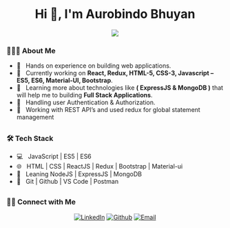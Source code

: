 <h1 align="center">Hi 👋, I'm Aurobindo Bhuyan</h1>

<!-- Typing SVG by DenverCoder1 - https://github.com/DenverCoder1/readme-typing-svg -->
<p align="center">
<!--   <a href="https://github.com/DenverCoder1/readme-typing-svg"> -->
    <img src="https://readme-typing-svg.herokuapp.com?color=E22FE4&width=380&height=45&lines=Nice+To+Meet+You+...&center=true"></a>

</p>

### 👨🏻‍💻 About Me
- 🌱 &nbsp; Hands on experience on building web applications. 
- 🔭 &nbsp; Currently working on **React, Redux, HTML-5, CSS-3, Javascript – ES5, ES6, Material-UI, Bootstrap**.
- 🌱 &nbsp; Learning more about technologies like **( ExpressJS & MongoDB )** that will help me to building **Full Stack Applications**.
- 🤔 &nbsp; Handling user Authentication  & Authorization. 
- 🌱 &nbsp; Working with REST API’s and used redux for global statement management 

## <h3>🛠 Tech Stack</h3>
- 💻 &nbsp; JavaScript | ES5 | ES6
- 🌐 &nbsp; HTML | CSS | ReactJS | Redux | Bootstrap | Material-ui 
- 🔭 &nbsp; Leaning NodeJS | ExpressJS | MongoDB
- 🔧 &nbsp; Git | Github | VS Code | Postman


## <h3> 🤝🏻 Connect with Me </h3>
<p align="center">
<a href="https://www.linkedin.com/in/aurobindo-bhuyan-4818a4207"><img alt="LinkedIn" src="https://img.shields.io/badge/LinkedIn-%20Aurobindo%20Bhuyan-blue?style=flat&logo=linkedin"></a>
<a href="https://github.com/aurobindobhuyan"><img alt="Github" src="https://img.shields.io/badge/GitHub-AurobindoBhuyan-blue?style=flat&logo=github"></a>
<a href="mailto:aurobindobhuyan6@gmail.com"><img alt="Email" src="https://img.shields.io/badge/Email-aurobindobhuyan6%40gmail.com-blue?style=flat&logo=gmail"></a>
</p>

<!---
aurobindobhuyan/aurobindobhuyan is a ✨ special ✨ repository because its `README.md` (this file) appears on your GitHub profile.
You can click the Preview link to take a look at your changes.
--->
